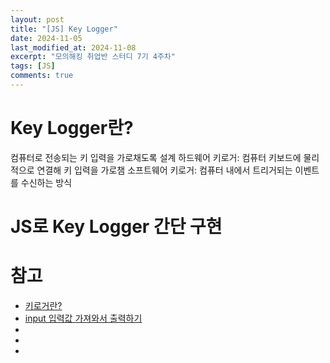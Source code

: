 ```yaml
---
layout: post
title: "[JS] Key Logger"
date: 2024-11-05
last_modified_at: 2024-11-08
excerpt: "모의해킹 취업반 스터디 7기 4주차"
tags: [JS]
comments: true
---
```


# Key Logger란?
컴퓨터로 전송되는 키 입력을 가로채도록 설계
하드웨어 키로거: 컴퓨터 키보드에 물리적으로 연결해 키 입력을 가로챔
소프트웨어 키로거: 컴퓨터 내에서 트리거되는 이벤트를 수신하는 방식

# JS로 Key Logger 간단 구현


# 참고
* [키로거란?](https://www.checkpoint.com/kr/cyber-hub/threat-prevention/what-is-malware/what-is-a-keylogger/)
* [input 입력값 가져와서 출력하기](https://hianna.tistory.com/411)
* []()
* []()
* []()
